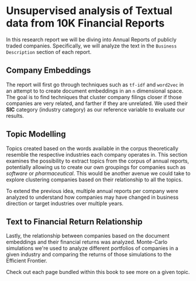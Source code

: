 # Unsupervised analysis of Textual data from 10K Financial Reports

In this research report we will be diving into Annual Reports of publicly traded companies. Specifically, we will analyze the text in the `Business Description` section of each report.

## Company Embeddings
The report will first go through techniques such as `tf-idf` and `word2vec` in an attempt to to create document embeddings in an `n` dimensional space. The goal is to find techniques that cluster company filings closer if those companies are very related, and farther if they are unrelated. We used their **SIC** category (industry category) as our reference variable to evaluate our results.

## Topic Modelling
Topics created based on the words available in the corpus theoretically resemble the respective industries each company operates in. This section examines the possibility to extract topics from the corpus of annual reports, potentially allowing us to create our own groupings for companies such as _software_ or _pharmaceutical_. This would be another avenue we could take to explore clustering companies based on their relationship to all the topics.

To extend the previous idea,  multiple annual reports per company were analyzed to understand how companies may have changed in business direction or target industries over multiple years.

## Text to Financial Return Relationship
Lastly, the relationship between companies based on the document embeddings and their financial returns was analyzed. Monte-Carlo simulations we're used to analyze different portfolios of companies in a given industry and comparing the returns of those simulations to the Efficient Frontier.

Check out each page bundled within this book to see more on a given topic.

```{tableofcontents}
```
